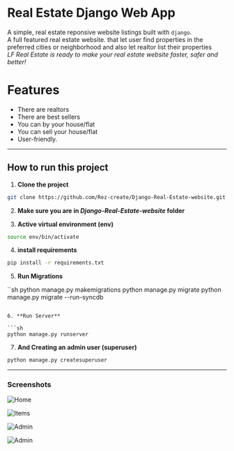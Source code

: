 # Real Estate Django Web App

A simple, real estate reponsive website listings built with `django`.
<br>
A full featured real estate website. that let user find properties in the preferred cities or neighborhood and also let realtor list their properties
<br>
*LF Real Estate is ready to make your real estate website faster, safer and better!*

# Features
* There are realtors
* There are best sellers
* You can by your house/flat
* You can sell your house/flat
* User-friendly.

<hr>

## How to run this project


1. **Clone the project**

```sh
git clone https://github.com/Rez-create/Django-Real-Estate-website.git
```

2.  **Make sure you are in *Django-Real-Estate-website* folder**


3. **Active virtual environment (env)**
```sh
source env/bin/activate
```

4. **install requirements**
```sh
pip install -r requirements.txt
```

5. **Run Migrations**

``sh
python manage.py makemigrations
python manage.py migrate
python manage.py migrate --run-syncdb

```

6. **Run Server**

```sh
python manage.py runserver
```

7. **And Creating an admin user (superuser)**

```sh
python manage.py createsuperuser
```


<hr>



### Screenshots

![Home](https://github.com/Rez-create/Django-Real-Estate-website/screenshots/1.png)

![Items](https://github.com/Rez-create/Django-Real-Estate-website/screenshots/2.png)

![Admin](https://github.com/Rez-create/Django-Real-Estate-website/screenshots/3.png)

![Admin](https://github.com/Rez-create/Django-Real-Estate-website/screenshots/4.png)
